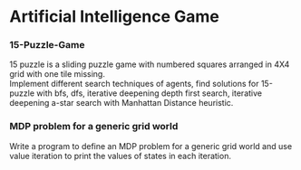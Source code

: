 # Artificial Intelligence Game

### 15-Puzzle-Game
15 puzzle is a sliding puzzle game with numbered squares arranged in 4X4 grid with one tile missing.\
Implement different search techniques of agents, find solutions for 15-puzzle with bfs, dfs, iterative deepening depth first search, iterative deepening a-star search with Manhattan Distance heuristic.

### MDP problem for a generic grid world
Write a program to define an MDP problem for a generic grid world and use value iteration to print the values of states in each iteration.
